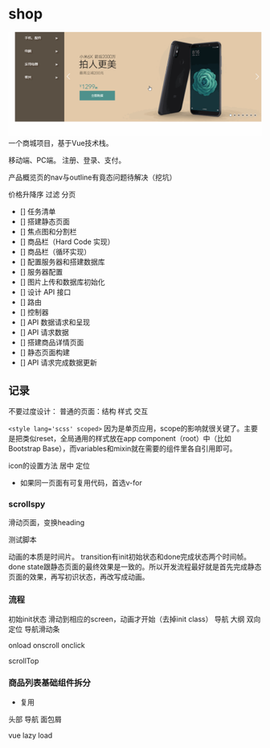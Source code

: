 # shop

![shophomepage](./modules/static/shophomepage.gif)
一个商城项目，基于Vue技术栈。

移动端、PC端。
注册、登录、支付。

产品概览页的nav与outline有竟态问题待解决（挖坑）

价格升降序 过滤 分页

- [] 任务清单
- [] 搭建静态页面
- [] 焦点图和分割栏
- [] 商品栏（Hard Code 实现）
- [] 商品栏（循环实现）
- [] 配置服务器和搭建数据库
- [] 服务器配置
- [] 图片上传和数据库初始化
- [] 设计 API 接口
- [] 路由
- [] 控制器
- [] API 数据请求和呈现
- [] API 请求数据
- [] 搭建商品详情页面
- [] 静态页面构建
- [] API 请求完成数据更新

## 记录

不要过度设计：
普通的页面：结构 样式 交互

`<style lang='scss' scoped>`
因为是单页应用，scope的影响就很关键了。主要是把类似reset，全局通用的样式放在app component（root）中（比如Bootstrap Base），而variables和mixin就在需要的组件里各自引用即可。

icon的设置方法
居中
定位

- 如果同一页面有可复用代码，首选v-for

### scrollspy

滑动页面，变换heading

测试脚本

动画的本质是时间片。
transition有init初始状态和done完成状态两个时间帧。done state跟静态页面的最终效果是一致的。所以开发流程最好就是首先完成静态页面的效果，再写初识状态，再改写成动画。

### 流程

初始init状态
滑动到相应的screen，动画才开始（去掉init class）
导航 大纲 双向定位
导航滑动条

onload
onscroll
onclick

scrollTop

### 商品列表基础组件拆分

- 复用

头部
导航
面包屑

vue lazy load